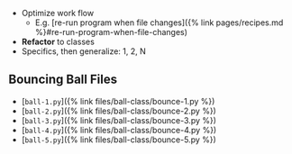 * Optimize work flow
  * E.g. [re-run program when file changes]({% link pages/recipes.md %}#re-run-program-when-file-changes)
* **Refactor** to classes
* Specifics, then generalize: 1, 2, N

## Bouncing Ball Files

* [`ball-1.py`]({% link files/ball-class/bounce-1.py %})
* [`ball-2.py`]({% link files/ball-class/bounce-2.py %})
* [`ball-3.py`]({% link files/ball-class/bounce-3.py %})
* [`ball-4.py`]({% link files/ball-class/bounce-4.py %})
* [`ball-5.py`]({% link files/ball-class/bounce-5.py %})
